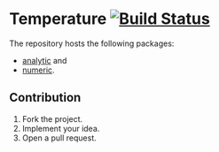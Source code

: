 # Temperature [![Build Status][travis-img]][travis-url]

The repository hosts the following packages:

* [analytic](analytic) and
* [numeric](numeric).

## Contribution

1. Fork the project.
2. Implement your idea.
3. Open a pull request.

[travis-img]: https://travis-ci.org/turing-complete/temperature.svg
[travis-url]: https://travis-ci.org/turing-complete/temperature
